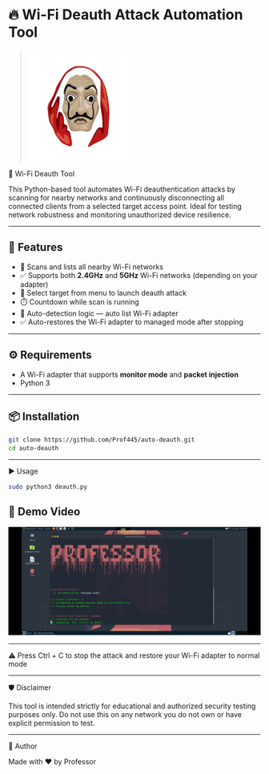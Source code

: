 # 🔥 Wi-Fi Deauth Attack Automation Tool


> <img src="assets/money-heist-banner.png" alt="Mask" width="200"/>
📡 Wi-Fi Deauth Tool

This Python-based tool automates Wi-Fi deauthentication attacks by scanning for nearby networks and continuously disconnecting all connected clients from a selected target access point. Ideal for testing network robustness and monitoring unauthorized device resilience.

---

## 🚀 Features

- 📶 Scans and lists all nearby Wi-Fi networks
- ✅ Supports both **2.4GHz** and **5GHz** Wi-Fi networks (depending on your adapter)
- 🎯 Select target from menu to launch deauth attack
- ⏱️ Countdown while scan is running
- 🧠 Auto-detection logic — auto list Wi-Fi adapter
- ✅ Auto-restores the Wi-Fi adapter to managed mode after stopping

---

## ⚙️ Requirements

- A Wi-Fi adapter that supports **monitor mode** and **packet injection**
- Python 3


---

## 📦 Installation

```bash
git clone https://github.com/Prof445/auto-deauth.git
cd auto-deauth
```
---

▶️ Usage

```bash
sudo python3 deauth.py
```

## 🎥 Demo Video

[![Watch the demo](assets/demo-thumbnail.jpg)](https://vimeo.com/1072874402?share=copy#t=0)

---

⚠️ Press Ctrl + C to stop the attack and restore your Wi-Fi adapter to normal mode

---

🛡️ Disclaimer

This tool is intended strictly for educational and authorized security testing purposes only.
Do not use this on any network you do not own or have explicit permission to test.

---

📌 Author

Made with ❤️ by Professor
